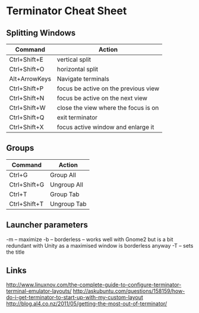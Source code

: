 # Terminator Cheat Sheet


## Splitting Windows

| Command  | Action |
| ------------- | ------------- |
| Ctrl+Shift+E | vertical split |
| Ctrl+Shift+O | horizontal split |
| Alt+ArrowKeys | Navigate terminals |
| Ctrl+Shift+P | focus be active on the previous view |
| Ctrl+Shift+N | focus be active on the next view |
| Ctrl+Shift+W | close the view where the focus is on |
| Ctrl+Shift+Q | exit terminator |
| Ctrl+Shift+X | focus active window and enlarge it |




## Groups

| Command  | Action |
| ------------- | ------------- |
| Ctrl+G  | Group All  |
| Ctrl+Shift+G | Ungroup All |
| Ctrl+T | Group Tab | 
| Ctrl+Shift+T | Ungroup Tab | 




## Launcher parameters

-m – maximize
-b – borderless – works well with Gnome2 but is a bit redundant with Unity as a maximised window is borderless anyway
-T – sets the title


## Links
http://www.linuxnov.com/the-complete-guide-to-configure-terminator-terminal-emulator-layouts/
http://askubuntu.com/questions/158159/how-do-i-get-terminator-to-start-up-with-my-custom-layout
http://blog.al4.co.nz/2011/05/getting-the-most-out-of-terminator/

